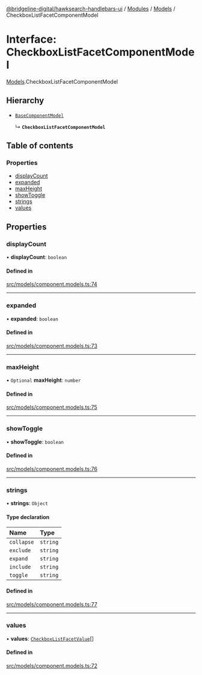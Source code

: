[@bridgeline-digital/hawksearch-handlebars-ui](../README.md) / [Modules](../modules.md) / [Models](../modules/Models.md) / CheckboxListFacetComponentModel

# Interface: CheckboxListFacetComponentModel

[Models](../modules/Models.md).CheckboxListFacetComponentModel

## Hierarchy

- [`BaseComponentModel`](Models.BaseComponentModel.md)

  ↳ **`CheckboxListFacetComponentModel`**

## Table of contents

### Properties

- [displayCount](Models.CheckboxListFacetComponentModel.md#displaycount)
- [expanded](Models.CheckboxListFacetComponentModel.md#expanded)
- [maxHeight](Models.CheckboxListFacetComponentModel.md#maxheight)
- [showToggle](Models.CheckboxListFacetComponentModel.md#showtoggle)
- [strings](Models.CheckboxListFacetComponentModel.md#strings)
- [values](Models.CheckboxListFacetComponentModel.md#values)

## Properties

### displayCount

• **displayCount**: `boolean`

#### Defined in

[src/models/component.models.ts:74](https://bitbucket.org/bridgelinedigital/frontend-handlebars-ui/src/db3ebfe/src/models/component.models.ts#lines-74)

___

### expanded

• **expanded**: `boolean`

#### Defined in

[src/models/component.models.ts:73](https://bitbucket.org/bridgelinedigital/frontend-handlebars-ui/src/db3ebfe/src/models/component.models.ts#lines-73)

___

### maxHeight

• `Optional` **maxHeight**: `number`

#### Defined in

[src/models/component.models.ts:75](https://bitbucket.org/bridgelinedigital/frontend-handlebars-ui/src/db3ebfe/src/models/component.models.ts#lines-75)

___

### showToggle

• **showToggle**: `boolean`

#### Defined in

[src/models/component.models.ts:76](https://bitbucket.org/bridgelinedigital/frontend-handlebars-ui/src/db3ebfe/src/models/component.models.ts#lines-76)

___

### strings

• **strings**: `Object`

#### Type declaration

| Name | Type |
| :------ | :------ |
| `collapse` | `string` |
| `exclude` | `string` |
| `expand` | `string` |
| `include` | `string` |
| `toggle` | `string` |

#### Defined in

[src/models/component.models.ts:77](https://bitbucket.org/bridgelinedigital/frontend-handlebars-ui/src/db3ebfe/src/models/component.models.ts#lines-77)

___

### values

• **values**: [`CheckboxListFacetValue`](Models.CheckboxListFacetValue.md)[]

#### Defined in

[src/models/component.models.ts:72](https://bitbucket.org/bridgelinedigital/frontend-handlebars-ui/src/db3ebfe/src/models/component.models.ts#lines-72)
